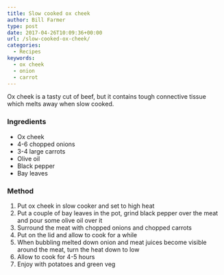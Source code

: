 ```yaml
---
title: Slow cooked ox cheek
author: Bill Farmer
type: post
date: 2017-04-26T10:09:36+00:00
url: /slow-cooked-ox-cheek/
categories:
  - Recipes
keywords:
  - ox cheek
  - onion
  - carrot
---
```

Ox cheek is a tasty cut of beef, but it contains tough connective tissue which melts away when slow cooked.

### Ingredients

  * Ox cheek
  * 4-6 chopped onions
  * 3-4 large carrots
  * Olive oil
  * Black pepper
  * Bay leaves

### Method

  1. Put ox cheek in slow cooker and set to high heat
  2. Put a couple of bay leaves in the pot, grind black pepper over
     the meat and pour some olive oil over it
  3. Surround the meat with chopped onions and chopped carrots
  4. Put on the lid and allow to cook for a while
  5. When bubbling melted down onion and meat juices become visible
     around the meat, turn the heat down to low
  6. Allow to cook for 4-5 hours
  7. Enjoy with potatoes and green veg
